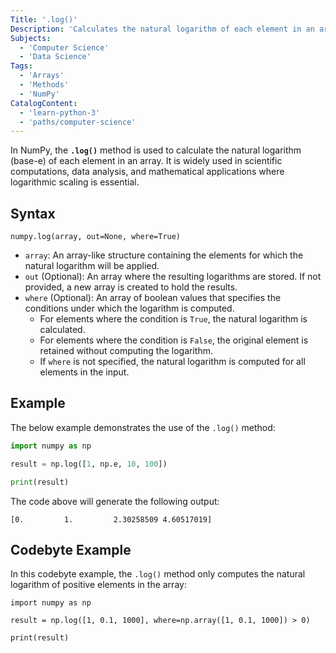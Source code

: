 ```yaml
---
Title: '.log()'
Description: 'Calculates the natural logarithm of each element in an array.'
Subjects:
  - 'Computer Science'
  - 'Data Science'
Tags:
  - 'Arrays'
  - 'Methods'
  - 'NumPy'
CatalogContent:
  - 'learn-python-3'
  - 'paths/computer-science'
---
```


In NumPy, the **`.log()`** method is used to calculate the natural logarithm (base-e) of each element in an array. It is widely used in scientific computations, data analysis, and mathematical applications where logarithmic scaling is essential.

## Syntax

```pseudo
numpy.log(array, out=None, where=True)
```

- `array`: An array-like structure containing the elements for which the natural logarithm will be applied.
- `out` (Optional): An array where the resulting logarithms are stored. If not provided, a new array is created to hold the results.
- `where` (Optional): An array of boolean values that specifies the conditions under which the logarithm is computed.
  - For elements where the condition is `True`, the natural logarithm is calculated.
  - For elements where the condition is `False`, the original element is retained without computing the logarithm.
  - If `where` is not specified, the natural logarithm is computed for all elements in the input.

## Example

The below example demonstrates the use of the `.log()` method:

```py
import numpy as np

result = np.log([1, np.e, 10, 100])

print(result)
```

The code above will generate the following output:

```shell
[0.         1.         2.30258509 4.60517019]
```

## Codebyte Example

In this codebyte example, the `.log()` method only computes the natural logarithm of positive elements in the array:

```codebyte/python
import numpy as np

result = np.log([1, 0.1, 1000], where=np.array([1, 0.1, 1000]) > 0)

print(result)
```

